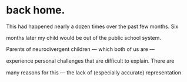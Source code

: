 # back home.

This had happened nearly a dozen times over the past few months. Six

months later my child would be out of the public school system.

Parents of neurodivergent children — which both of us are —

experience personal challenges that are diﬃcult to explain. There are

many reasons for this — the lack of (especially accurate) representation